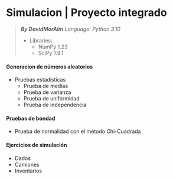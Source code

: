
# Simulacion | Proyecto integrado

>
> ***By DavidMorAlm***
> *Language: Python 3.10*
>
> - Libraries:
>   - NumPy 1.23
>   - SciPy 1.9.1

#### Generacion de números aleatorios
* Pruebas estadísticas
    * Prueba de medias
    * Prueba de varianza
    * Prueba de uniformidad
    * Prueba de independencia

#### Pruebas de bondad
* Prueba de normalidad con el método Chi-Cuadrada

#### Ejercicios de simulación
* Dados
* Camiones
* Inventarios